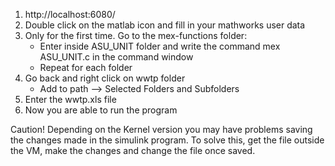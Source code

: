 1. http://localhost:6080/
2. Double click on the matlab icon and fill in your mathworks user data
3. Only for the first time. Go to the mex-functions folder:
    - Enter inside ASU_UNIT folder and write the command mex ASU_UNIT.c in the command window
    - Repeat for each folder
4. Go back and right click on wwtp folder
    - Add to path --> Selected Folders and Subfolders
5. Enter the wwtp.xls file
6. Now you are able to run the program

Caution! Depending on the Kernel version you may have problems saving the changes made in the simulink program.
To solve this, get the file outside the VM, make the changes and change the file once saved.